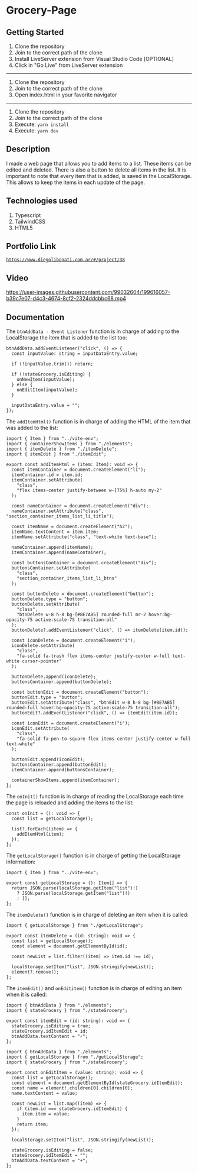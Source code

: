 # Grocery-Page

## Getting Started

1. Clone the repository
2. Join to the correct path of the clone
3. Install LiveServer extension from Visual Studio Code [OPTIONAL]
4. Click in "Go Live" from LiveServer extension

---

1. Clone the repository
2. Join to the correct path of the clone
3. Open index.html in your favorite navigator

---

1. Clone the repository
2. Join to the correct path of the clone
3. Execute: `yarn install`
4. Execute: `yarn dev`

## Description

I made a web page that allows you to add items to a list. These items can be edited and deleted. There is also a button to delete all items in the list. It is important to note that every item that is added, is saved in the LocalStorage. This allows to keep the items in each update of the page.

## Technologies used

1. Typescript
2. TailwindCSS
3. HTML5

## Portfolio Link

[`https://www.diegolibonati.com.ar/#/project/38`](https://www.diegolibonati.com.ar/#/project/38)

## Video

https://user-images.githubusercontent.com/99032604/199616057-b39c7e07-d4c3-4674-8cf2-2324ddcbbc68.mp4

## Documentation

The `btnAddData - Event Listener` function is in charge of adding to the LocalStorage the item that is added to the list too:

```
btnAddData.addEventListener("click", () => {
  const inputValue: string = inputDataEntry.value;

  if (!inputValue.trim()) return;

  if (!stateGrocery.isEditing) {
    onNewItem(inputValue);
  } else {
    onEditItem(inputValue);
  }

  inputDataEntry.value = "";
});
```

The `addItemHtml()` function is in charge of adding the HTML of the item that was added to the list:

```
import { Item } from "../vite-env";
import { containerShowItems } from "./elements";
import { itemDelete } from "./itemDelete";
import { itemEdit } from "./itemEdit";

export const addItemHtml = (item: Item): void => {
  const itemContainer = document.createElement("li");
  itemContainer.id = item.id;
  itemContainer.setAttribute(
    "class",
    "flex items-center justify-between w-[75%] h-auto my-2"
  );

  const nameContainer = document.createElement("div");
  nameContainer.setAttribute("class", "section_container_items_list_li_title");

  const itemName = document.createElement("h2");
  itemName.textContent = item.item;
  itemName.setAttribute("class", "text-white text-base");

  nameContainer.append(itemName);
  itemContainer.append(nameContainer);

  const buttonsContainer = document.createElement("div");
  buttonsContainer.setAttribute(
    "class",
    "section_container_items_list_li_btns"
  );

  const buttonDelete = document.createElement("button");
  buttonDelete.type = "button";
  buttonDelete.setAttribute(
    "class",
    "btnDelete w-8 h-8 bg-[#8E7AB5] rounded-full mr-2 hover:bg-opacity-75 active:scale-75 transition-all"
  );
  buttonDelete?.addEventListener("click", () => itemDelete(item.id));

  const iconDelete = document.createElement("i");
  iconDelete.setAttribute(
    "class",
    "fa-solid fa-trash flex items-center justify-center w-full text-white cursor-pointer"
  );

  buttonDelete.append(iconDelete);
  buttonsContainer.append(buttonDelete);

  const buttonEdit = document.createElement("button");
  buttonEdit.type = "button";
  buttonEdit.setAttribute("class", "btnEdit w-8 h-8 bg-[#8E7AB5] rounded-full hover:bg-opacity-75 active:scale-75 transition-all");
  buttonEdit?.addEventListener("click", () => itemEdit(item.id));

  const iconEdit = document.createElement("i");
  iconEdit.setAttribute(
    "class",
    "fa-solid fa-pen-to-square flex items-center justify-center w-full text-white"
  );

  buttonEdit.append(iconEdit);
  buttonsContainer.append(buttonEdit);
  itemContainer.append(buttonsContainer);

  containerShowItems.append(itemContainer);
};
```

The `onInit()` function is in charge of reading the LocalStorage each time the page is reloaded and adding the items to the list:

```
const onInit = (): void => {
  const list = getLocalStorage();

  list?.forEach((item) => {
    addItemHtml(item);
  });
};
```

The `getLocalStorage()` function is in charge of getting the LocalStorage information:

```
import { Item } from "../vite-env";

export const getLocalStorage = (): Item[] => {
  return JSON.parse(localStorage.getItem("list")!)
    ? JSON.parse(localStorage.getItem("list")!)
    : [];
};
```

The `itemDelete()` function is in charge of deleting an item when it is called:

```
import { getLocalStorage } from "./getLocalStorage";

export const itemDelete = (id: string): void => {
  const list = getLocalStorage();
  const element = document.getElementById(id);

  const newList = list.filter((item) => item.id !== id);

  localStorage.setItem("list", JSON.stringify(newList));
  element?.remove();
};
```

The `itemEdit()` and `onEdititem()` function is in charge of editing an item when it is called:

```
import { btnAddData } from "./elements";
import { stateGrocery } from "./stateGrocery";

export const itemEdit = (id: string): void => {
  stateGrocery.isEditing = true;
  stateGrocery.idItemEdit = id;
  btnAddData.textContent = "✓";
};

import { btnAddData } from "./elements";
import { getLocalStorage } from "./getLocalStorage";
import { stateGrocery } from "./stateGrocery";

export const onEditItem = (value: string): void => {
  const list = getLocalStorage();
  const element = document.getElementById(stateGrocery.idItemEdit);
  const name = element!.children[0].children[0];
  name.textContent = value;

  const newList = list.map((item) => {
    if (item.id === stateGrocery.idItemEdit) {
      item.item = value;
    }
    return item;
  });

  localStorage.setItem("list", JSON.stringify(newList));

  stateGrocery.isEditing = false;
  stateGrocery.idItemEdit = "";
  btnAddData.textContent = "+";
};
```
